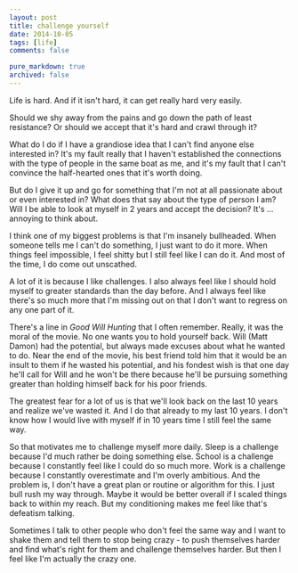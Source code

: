 ```yaml
---
layout: post
title: challenge yourself
date: 2014-10-05
tags: [life]
comments: false

pure_markdown: true
archived: false
---
```


Life is hard. And if it isn't hard, it can get really hard very easily.

Should we shy away from the pains and go down the path of least resistance? Or should we accept that it's hard and crawl through it?

What do I do if I have a grandiose idea that I can't find anyone else interested in? It's my fault really that I haven't established the connections with the type of people in the same boat as me, and it's my fault that I can't convince the half-hearted ones that it's worth doing. 

But do I give it up and go for something that I'm not at all passionate about or even interested in? What does that say about the type of person I am? Will I be able to look at myself in 2 years and accept the decision? It's ... annoying to think about.

I think one of my biggest problems is that I'm insanely bullheaded. When someone tells me I can't do something, I just want to do it more. When things feel impossible, I feel shitty but I still feel like I can do it. And most of the time, I do come out unscathed.

A lot of it is because I like challenges. I also always feel like I should hold myself to greater standards than the day before. And I always feel like there's so much more that I'm missing out on that I don't want to regress on any one part of it.

There's a line in *Good Will Hunting* that I often remember. Really, it was the moral of the movie. No one wants you to hold yourself back. Will (Matt Damon) had the potential, but always made excuses about what he wanted to do. Near the end of the movie, his best friend told him that it would be an insult to them if he wasted his potential, and his fondest wish is that one day he'll call for Will and he won't be there because he'll be pursuing something greater than holding himself back for his poor friends.

The greatest fear for a lot of us is that we'll look back on the last 10 years and realize we've wasted it. And I do that already to my last 10 years. I don't know how I would live with myself if in 10 years time I still feel the same way.

So that motivates me to challenge myself more daily. Sleep is a challenge because I'd much rather be doing something else. School is a challenge because I constantly feel like I could do so much more. Work is a challenge because I constantly overestimate and I'm overly ambitious. And the problem is, I don't have a great plan or routine or algorithm for this. I just bull rush my way through. Maybe it would be better overall if I scaled things back to within my reach. But my conditioning makes me feel like that's defeatism talking.

Sometimes I talk to other people who don't feel the same way and I want to shake them and tell them to stop being crazy - to push themselves harder and find what's right for them and challenge themselves harder. But then I feel like I'm actually the crazy one.